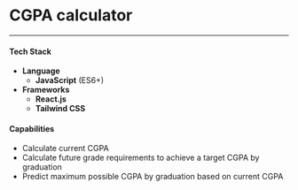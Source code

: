 # CGPA calculator

---

#### Tech Stack

- **Language**
  - **JavaScript** (ES6+)
- **Frameworks**
  - **React.js**
  - **Tailwind CSS**

#### Capabilities

- Calculate current CGPA
- Calculate future grade requirements to achieve a target CGPA by graduation
- Predict maximum possible CGPA by graduation based on current CGPA
